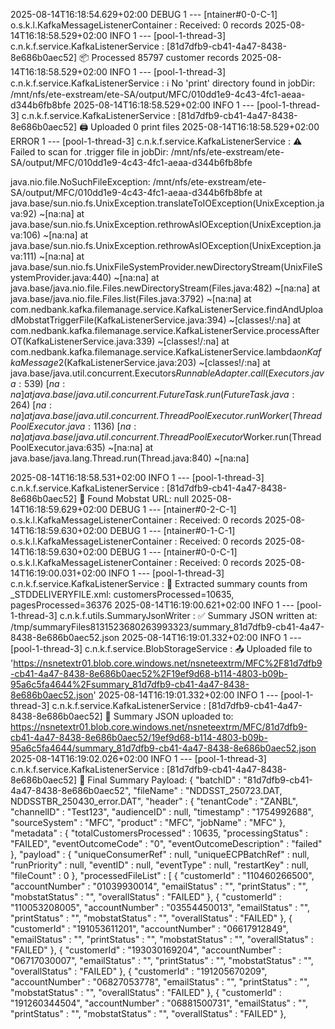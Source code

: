 2025-08-14T16:18:54.629+02:00 DEBUG 1 --- [ntainer#0-0-C-1] o.s.k.l.KafkaMessageListenerContainer    : Received: 0 records
2025-08-14T16:18:58.529+02:00  INFO 1 --- [pool-1-thread-3] c.n.k.f.service.KafkaListenerService     : [81d7dfb9-cb41-4a47-8438-8e686b0aec52] 📦 Processed 85797 customer records
2025-08-14T16:18:58.529+02:00  INFO 1 --- [pool-1-thread-3] c.n.k.f.service.KafkaListenerService     : ℹ️ No 'print' directory found in jobDir: /mnt/nfs/ete-exstream/ete-SA/output/MFC/010dd1e9-4c43-4fc1-aeaa-d344b6fb8bfe
2025-08-14T16:18:58.529+02:00  INFO 1 --- [pool-1-thread-3] c.n.k.f.service.KafkaListenerService     : [81d7dfb9-cb41-4a47-8438-8e686b0aec52] 🖨️ Uploaded 0 print files
2025-08-14T16:18:58.529+02:00 ERROR 1 --- [pool-1-thread-3] c.n.k.f.service.KafkaListenerService     : ⚠️ Failed to scan for .trigger file in jobDir: /mnt/nfs/ete-exstream/ete-SA/output/MFC/010dd1e9-4c43-4fc1-aeaa-d344b6fb8bfe

java.nio.file.NoSuchFileException: /mnt/nfs/ete-exstream/ete-SA/output/MFC/010dd1e9-4c43-4fc1-aeaa-d344b6fb8bfe
	at java.base/sun.nio.fs.UnixException.translateToIOException(UnixException.java:92) ~[na:na]
	at java.base/sun.nio.fs.UnixException.rethrowAsIOException(UnixException.java:106) ~[na:na]
	at java.base/sun.nio.fs.UnixException.rethrowAsIOException(UnixException.java:111) ~[na:na]
	at java.base/sun.nio.fs.UnixFileSystemProvider.newDirectoryStream(UnixFileSystemProvider.java:440) ~[na:na]
	at java.base/java.nio.file.Files.newDirectoryStream(Files.java:482) ~[na:na]
	at java.base/java.nio.file.Files.list(Files.java:3792) ~[na:na]
	at com.nedbank.kafka.filemanage.service.KafkaListenerService.findAndUploadMobstatTriggerFile(KafkaListenerService.java:394) ~[classes!/:na]
	at com.nedbank.kafka.filemanage.service.KafkaListenerService.processAfterOT(KafkaListenerService.java:339) ~[classes!/:na]
	at com.nedbank.kafka.filemanage.service.KafkaListenerService.lambda$onKafkaMessage$2(KafkaListenerService.java:203) ~[classes!/:na]
	at java.base/java.util.concurrent.Executors$RunnableAdapter.call(Executors.java:539) ~[na:na]
	at java.base/java.util.concurrent.FutureTask.run(FutureTask.java:264) ~[na:na]
	at java.base/java.util.concurrent.ThreadPoolExecutor.runWorker(ThreadPoolExecutor.java:1136) ~[na:na]
	at java.base/java.util.concurrent.ThreadPoolExecutor$Worker.run(ThreadPoolExecutor.java:635) ~[na:na]
	at java.base/java.lang.Thread.run(Thread.java:840) ~[na:na]

2025-08-14T16:18:58.531+02:00  INFO 1 --- [pool-1-thread-3] c.n.k.f.service.KafkaListenerService     : [81d7dfb9-cb41-4a47-8438-8e686b0aec52] 📱 Found Mobstat URL: null
2025-08-14T16:18:59.629+02:00 DEBUG 1 --- [ntainer#0-2-C-1] o.s.k.l.KafkaMessageListenerContainer    : Received: 0 records
2025-08-14T16:18:59.630+02:00 DEBUG 1 --- [ntainer#0-1-C-1] o.s.k.l.KafkaMessageListenerContainer    : Received: 0 records
2025-08-14T16:18:59.630+02:00 DEBUG 1 --- [ntainer#0-0-C-1] o.s.k.l.KafkaMessageListenerContainer    : Received: 0 records
2025-08-14T16:19:00.031+02:00  INFO 1 --- [pool-1-thread-3] c.n.k.f.service.KafkaListenerService     : 📄 Extracted summary counts from _STDDELIVERYFILE.xml: customersProcessed=10635, pagesProcessed=36376
2025-08-14T16:19:00.621+02:00  INFO 1 --- [pool-1-thread-3] c.n.k.f.utils.SummaryJsonWriter          : ✅ Summary JSON written at: /tmp/summaryFiles8131523680263993323/summary_81d7dfb9-cb41-4a47-8438-8e686b0aec52.json
2025-08-14T16:19:01.332+02:00  INFO 1 --- [pool-1-thread-3] c.n.k.f.service.BlobStorageService       : 📤 Uploaded file to 'https://nsnetextr01.blob.core.windows.net/nsneteextrm/MFC%2F81d7dfb9-cb41-4a47-8438-8e686b0aec52%2F19ef9d68-b114-4803-b09b-95a6c5fa4644%2Fsummary_81d7dfb9-cb41-4a47-8438-8e686b0aec52.json'
2025-08-14T16:19:01.332+02:00  INFO 1 --- [pool-1-thread-3] c.n.k.f.service.KafkaListenerService     : [81d7dfb9-cb41-4a47-8438-8e686b0aec52] 📁 Summary JSON uploaded to: https://nsnetextr01.blob.core.windows.net/nsneteextrm/MFC/81d7dfb9-cb41-4a47-8438-8e686b0aec52/19ef9d68-b114-4803-b09b-95a6c5fa4644/summary_81d7dfb9-cb41-4a47-8438-8e686b0aec52.json
2025-08-14T16:19:02.026+02:00  INFO 1 --- [pool-1-thread-3] c.n.k.f.service.KafkaListenerService     : [81d7dfb9-cb41-4a47-8438-8e686b0aec52] 📄 Final Summary Payload:
{
  "batchID" : "81d7dfb9-cb41-4a47-8438-8e686b0aec52",
  "fileName" : "NDDSST_250723.DAT, NDDSSTBR_250430_error.DAT",
  "header" : {
    "tenantCode" : "ZANBL",
    "channelID" : "Test123",
    "audienceID" : null,
    "timestamp" : "1754992688",
    "sourceSystem" : "MFC",
    "product" : "MFC",
    "jobName" : "MFC"
  },
  "metadata" : {
    "totalCustomersProcessed" : 10635,
    "processingStatus" : "FAILED",
    "eventOutcomeCode" : "0",
    "eventOutcomeDescription" : "failed"
  },
  "payload" : {
    "uniqueConsumerRef" : null,
    "uniqueECPBatchRef" : null,
    "runPriority" : null,
    "eventID" : null,
    "eventType" : null,
    "restartKey" : null,
    "fileCount" : 0
  },
  "processedFileList" : [ {
    "customerId" : "110460266500",
    "accountNumber" : "01039930014",
    "emailStatus" : "",
    "printStatus" : "",
    "mobstatStatus" : "",
    "overallStatus" : "FAILED"
  }, {
    "customerId" : "110053208005",
    "accountNumber" : "03554450013",
    "emailStatus" : "",
    "printStatus" : "",
    "mobstatStatus" : "",
    "overallStatus" : "FAILED"
  }, {
    "customerId" : "191053611201",
    "accountNumber" : "06617912849",
    "emailStatus" : "",
    "printStatus" : "",
    "mobstatStatus" : "",
    "overallStatus" : "FAILED"
  }, {
    "customerId" : "193030169204",
    "accountNumber" : "06717030007",
    "emailStatus" : "",
    "printStatus" : "",
    "mobstatStatus" : "",
    "overallStatus" : "FAILED"
  }, {
    "customerId" : "191205670209",
    "accountNumber" : "06827053778",
    "emailStatus" : "",
    "printStatus" : "",
    "mobstatStatus" : "",
    "overallStatus" : "FAILED"
  }, {
    "customerId" : "191260344504",
    "accountNumber" : "06881500731",
    "emailStatus" : "",
    "printStatus" : "",
    "mobstatStatus" : "",
    "overallStatus" : "FAILED"
  },
